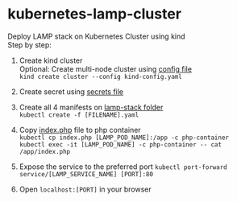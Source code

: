 # kubernetes-lamp-cluster
Deploy LAMP stack on Kubernetes Cluster using kind <br>
Step by step:

1. Create kind cluster <br>
Optional: Create multi-node cluster using [config file](kind-config.yaml) <br>
```kind create cluster --config kind-config.yaml```

2. Create secret using [secrets file](secrets)

3. Create all 4 manifests on [lamp-stack folder](lamp-stack) <br>
```kubectl create -f [FILENAME].yaml```

4. Copy [index.php](lamp-stack/index.php) file to php container <br>
```kubectl cp index.php [LAMP_POD_NAME]:/app -c php-container``` <br>
```kubectl exec -it [LAMP_POD_NAME] -c php-container -- cat /app/index.php```

5. Expose the service to the preferred port
```kubectl port-forward service/[LAMP_SERVICE_NAME] [PORT]:80```

6. Open ```localhost:[PORT]``` in your browser
